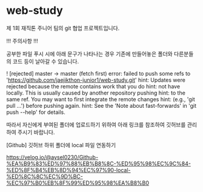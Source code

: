 # web-study
제 1회 재직톤 주니어 팀의 git 협업 프로젝트입니다.

!!! 주의사항 !!!

공부한 파일 푸시 시에 아래 문구가 나타나는 경우 기존에 만들어놓은 폴더와 다른분들의 코드 등이 날아갈 수 있습니다.

 ! [rejected]        master -> master (fetch first)
error: failed to push some refs to 'https://github.com/jaejikthon-junior1/web-study.git'
hint: Updates were rejected because the remote contains work that you do
hint: not have locally. This is usually caused by another repository pushing
hint: to the same ref. You may want to first integrate the remote changes
hint: (e.g., 'git pull ...') before pushing again.
hint: See the 'Note about fast-forwards' in 'git push --help' for details.

따라서 자신에게 부여된 폴더에 업로드하기 위하여 아래 링크를 참조하여 깃허브를 관리하여 주시기 바랍니다.

[Github] 깃허브 하위 폴더에 local 파일 연동하기

https://velog.io/@aysel0230/Github-%EA%B9%83%ED%97%88%EB%B8%8C-%ED%95%98%EC%9C%84-%ED%8F%B4%EB%8D%94%EC%97%90-local-%ED%8C%8C%EC%9D%BC-%EC%97%B0%EB%8F%99%ED%95%98%EA%B8%B0
